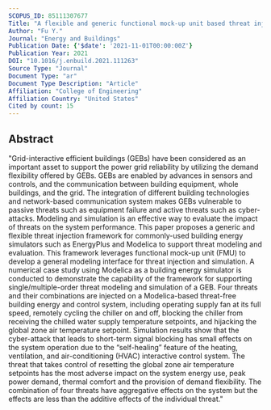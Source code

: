 ```yaml
---
SCOPUS_ID: 85111307677
Title: "A flexible and generic functional mock-up unit based threat injection framework for grid-interactive efficient buildings: A case study in Modelica"
Author: "Fu Y."
Journal: "Energy and Buildings"
Publication Date: {'$date': '2021-11-01T00:00:00Z'}
Publication Year: 2021
DOI: "10.1016/j.enbuild.2021.111263"
Source Type: "Journal"
Document Type: "ar"
Document Type Description: "Article"
Affiliation: "College of Engineering"
Affiliation Country: "United States"
Cited by count: 15
---
```


## Abstract
"Grid-interactive efficient buildings (GEBs) have been considered as an important asset to support the power grid reliability by utilizing the demand flexibility offered by GEBs. GEBs are enabled by advances in sensors and controls, and the communication between building equipment, whole buildings, and the grid. The integration of different building technologies and network-based communication system makes GEBs vulnerable to passive threats such as equipment failure and active threats such as cyber-attacks. Modeling and simulation is an effective way to evaluate the impact of threats on the system performance. This paper proposes a generic and flexible threat injection framework for commonly-used building energy simulators such as EnergyPlus and Modelica to support threat modeling and evaluation. This framework leverages functional mock-up unit (FMU) to develop a general modeling interface for threat injection and simulation. A numerical case study using Modelica as a building energy simulator is conducted to demonstrate the capability of the framework for supporting single/multiple-order threat modeling and simulation of a GEB. Four threats and their combinations are injected on a Modelica-based threat-free building energy and control system, including operating supply fan at its full speed, remotely cycling the chiller on and off, blocking the chiller from receiving the chilled water supply temperature setpoints, and hijacking the global zone air temperature setpoint. Simulation results show that the cyber-attack that leads to short-term signal blocking has small effects on the system operation due to the “self-healing” feature of the heating, ventilation, and air-conditioning (HVAC) interactive control system. The threat that takes control of resetting the global zone air temperature setpoints has the most adverse impact on the system energy use, peak power demand, thermal comfort and the provision of demand flexibility. The combination of four threats have aggregative effects on the system but the effects are less than the additive effects of the individual threat."
